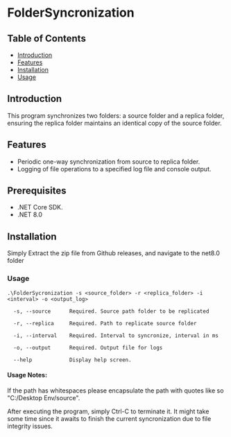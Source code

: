 # FolderSyncronization

## Table of Contents

- [Introduction](#introduction)
- [Features](#features)
- [Installation](#installation)
- [Usage](#usage)

## Introduction

This program synchronizes two folders: a source folder and a replica folder, ensuring the replica folder maintains an identical copy of the source folder.

## Features

- Periodic one-way synchronization from source to replica folder.
- Logging of file operations to a specified log file and console output.

## Prerequisites

- .NET Core SDK.
- .NET 8.0

## Installation

Simply Extract the zip file from Github releases, and navigate to the net8.0 folder 

### Usage

```bash=
.\FolderSycronization -s <source_folder> -r <replica_folder> -i <interval> -o <output_log>

  -s, --source      Required. Source path folder to be replicated

  -r, --replica     Required. Path to replicate source folder

  -i, --interval    Required. Interval to syncronize, interval in ms

  -o, --output      Required. Output file for logs

  --help            Display help screen.
```

#### Usage Notes:

If the path has whitespaces please encapsulate the path with quotes  like so "C:/Desktop Env/source".

After executing the program, simply Ctrl-C to terminate it. It might take some time since it awaits to finish the current syncronization due to file integrity issues.
